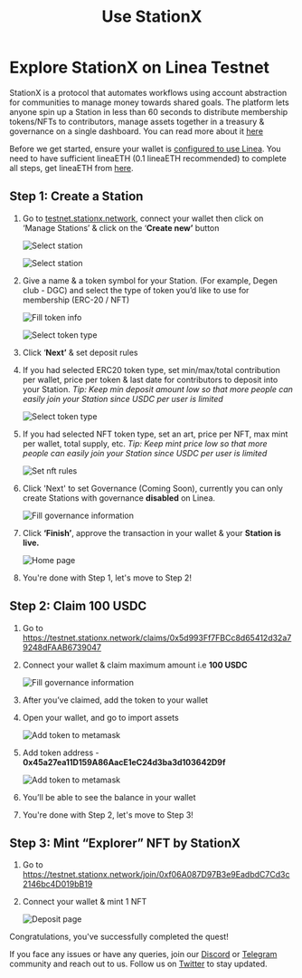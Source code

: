 ﻿---
title: Use StationX
sidebar_position: 1
---

# Explore StationX on Linea Testnet

StationX is a protocol that automates workflows using account abstraction for communities to manage money towards shared goals. The platform lets anyone spin up a Station in less than 60 seconds to distribute membership tokens/NFTs to contributors, manage assets together in a treasury & governance on a single dashboard. You can read more about it [here](https://stationx.network)

Before we get started, ensure your wallet is [configured to use Linea](https://docs.linea.build/use-linea-goerli/set-up-your-wallet). You need to have sufficient lineaETH (0.1 lineaETH recommended) to complete all steps, get lineaETH from [here](https://faucet.goerli.linea.build/).

## Step 1: Create a Station

1. Go to [testnet.stationx.network](https://testnet.stationx.network), connect your wallet then click on ‘Manage Stations’ & click on the ‘**Create new’** button

   ![Select station](../../assets/stationx/manage_station.png)

   ![Select station](../../assets/stationx/club_portfolio.png)

1. Give a name & a token symbol for your Station. (For example, Degen club - DGC) and select the type of token you’d like to use for membership (ERC-20 / NFT)

   ![Fill token info](../../assets/stationx/station_info.png)

   ![Select token type](../../assets/stationx/token_type_selector.png)

1. Click ‘**Next’** & set deposit rules
1. If you had selected ERC20 token type, set min/max/total contribution per wallet, price per token & last date for contributors to deposit into your Station. _Tip: Keep min deposit amount low so that more people can easily join your Station since USDC per user is limited_

   ![Select token type](../../assets/stationx/token_section.png)

1. If you had selected NFT token type, set an art, price per NFT, max mint per wallet, total supply, etc. _Tip: Keep mint price low so that more people can easily join your Station since USDC per user is limited_

   ![Set nft rules](../../assets/stationx/set_token_nft.png)

1. Click 'Next' to set Governance (Coming Soon), currently you can only create Stations with governance **disabled** on Linea.

   ![Fill governance information](../../assets/stationx/governance.png)

1. Click **‘Finish’**, approve the transaction in your wallet & your **Station is live.**

   ![Home page](../../assets/stationx/dashboard_home.png)

1. You're done with Step 1, let's move to Step 2!

## Step 2: Claim 100 USDC

1. Go to <https://testnet.stationx.network/claims/0x5d993Ff7FBCc8d65412d32a79248dFAAB6739047>
1. Connect your wallet & claim maximum amount i.e **100 USDC**

   ![Fill governance information](../../assets/stationx/claim_screen.png)

1. After you’ve claimed, add the token to your wallet
1. Open your wallet, and go to import assets

   ![Add token to metamask](../../assets/stationx/metamask.png)

1. Add token address - **0x45a27ea11D159A86AacE1eC24d3ba3d103642D9f**

   ![Add token to metamask](../../assets/stationx/add_token_metamask.png)

1. You’ll be able to see the balance in your wallet

1. You're done with Step 2, let's move to Step 3!

## Step 3: Mint “Explorer” NFT by StationX

1. Go to <https://testnet.stationx.network/join/0xf06A087D97B3e9EadbdC7Cd3c2146bc4D019bB19>
1. Connect your wallet & mint 1 NFT

   ![Deposit page](../../assets/stationx/deposit_nft.png)

Congratulations, you've successfully completed the quest!

If you face any issues or have any queries, join our [Discord](https://discord.gg/FP82PsvWdS) or [Telegram](https://t.me/stationxnetwork) community and reach out to us. Follow us on [Twitter](https://twitter.com/stationxnetwork) to stay updated.
